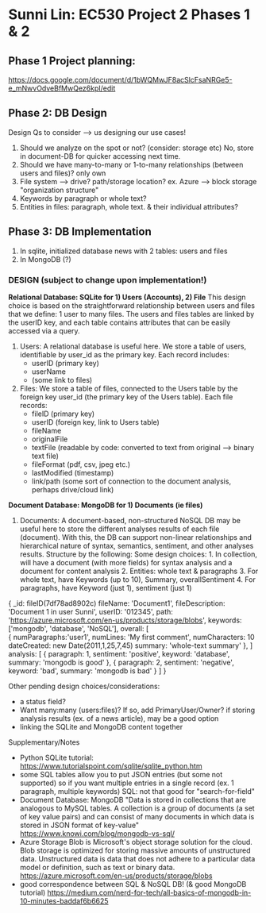 # Sunni Lin: EC530 Project 2 Phases 1 & 2

## Phase 1 Project planning: 
https://docs.google.com/document/d/1bWQMwJF8acSlcFsaNRGe5-e_mNwvOdveBfMwQez6kpI/edit


## Phase 2: DB Design

Design Qs to consider --> us designing our use cases!
1) Should we analyze on the spot or not? (consider: storage etc)
    No, store in document-DB for quicker accessing next time.
2) Should we have many-to-many or 1-to-many relationships (between users and files)?
    only own
3) File system --> drive? path/storage location? ex. Azure --> block storage "organization structure"
4) Keywords by paragraph or whole text?
5) Entities in files: paragraph, whole text. & their individual attributes?

## Phase 3: DB Implementation
1) In sqlite, initialized database news with 2 tables: users and files
2) In MongoDB (?)

### DESIGN (subject to change upon implementation!)
**Relational Database: SQLite for 1) Users (Accounts), 2) File**
This design choice is based on the straightforward relationship between users and files that we define: 1 user to many files. The users and files tables are linked by the userID key, and each table contains attributes that can be easily accessed via a query.
1) Users: A relational database is useful here. We store a table of users, identifiable by user_id as the primary key. Each record includes:
    - userID (primary key)
    - userName
    - (some link to files)
2) Files: We store a table of files, connected to the Users table by the foreign key user_id (the primary key of the Users table). Each file records:
    - fileID (primary key)
    - userID (foreign key, link to Users table)
    - fileName
    - originalFile
    - textFile (readable by code: converted to text from original --> binary text file)
    - fileFormat (pdf, csv, jpeg etc.)
    - lastModified (timestamp)
    - link/path (some sort of connection to the document analysis, perhaps drive/cloud link)

**Document Database: MongoDB for 1) Documents (ie files)**
1) Documents: A document-based, non-structured NoSQL DB may be useful here to store the different analyses results of each file (document). With this, the DB can support non-linear relationships and hierarchical nature of syntax, semantics, sentiment, and other analyses results. Structure by the following:
    Some design choices:
        1. In collection, will have a document (with more fields) for syntax analysis and a document for content analysis
        2. Entities: whole text & paragraphs
        3. For whole text, have Keywords (up to 10), Summary, overallSentiment
        4. For paragraphs, have Keyword (just 1), sentiment (just 1)

{
   _id: fileID(7df78ad8902c)
   fileName: 'Document1', 
   fileDescription: 'Document 1 in user Sunni',
   userID: '012345',
   path: 'https://azure.microsoft.com/en-us/products/storage/blobs', <!-- path on drive/cloud -->
   keywords: ['mongodb', 'database', 'NoSQL'],
    <!-- syntax/overall -->
   overall: [	
        {
            numParagraphs:'user1',
            numLines: 'My first comment',
            numCharacters: 10
            dateCreated: new Date(2011,1,25,7,45)
            summary: 'whole-text summary'
        },
    ]
    <!-- organized by paragraph: sentiment & semantics analysis -->
    analysis: [	
        {
            paragraph: 1,
            sentiment: 'positive',
            keyword: 'database', <!-- only 1 keyword for each paragraph -->
            summary: 'mongodb is good'
        },
        {
            paragraph: 2,
            sentiment: 'negative',
            keyword: 'bad',
            summary: 'mongodb is bad'
        }
    ]
}





Other pending design choices/considerations:
- a status field?
- Want many:many (users:files)? If so, add PrimaryUser/Owner?
    if storing analysis results (ex. of a news article), may be a good option
- linking the SQLite and MongoDB content together


Supplementary/Notes
- Python SQLite tutorial: https://www.tutorialspoint.com/sqlite/sqlite_python.htm
- some SQL tables allow you to put JSON entries (but some not supported) so if you want multiple entries in a single record (ex. 1 paragraph, multiple keywords)
SQL: not that good for "search-for-field"
- Document Database: MongoDB "Data is stored in collections that are analogous to MySQL tables. A collection is a group of documents (a set of key value pairs) and can consist of many documents in which data is stored in JSON format of key-value" https://www.knowi.com/blog/mongodb-vs-sql/ 
- Azure Storage Blob is Microsoft's object storage solution for the cloud. Blob storage is optimized for storing massive amounts of unstructured data. Unstructured data is data that does not adhere to a particular data model or definition, such as text or binary data. https://azure.microsoft.com/en-us/products/storage/blobs 
- good correspondence between SQL & NoSQL DB! (& good MongoDB tutorial) https://medium.com/nerd-for-tech/all-basics-of-mongodb-in-10-minutes-baddaf6b6625 